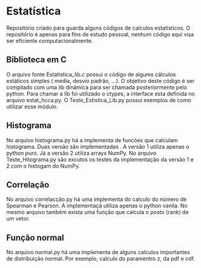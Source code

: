 # Estatística

Repositório criado para guarda alguns códigos de calculos estatisticos. O repositório é apenas para fins de estudo pessoal, nenhum código aqui visa ser
eficiente computacionalmente.

## Biblioteca em C

O arquivo fonte Estatistica_lib.c possui o código de algums cálculos estáticos simples ( media, desvio padrão, ...). O objetivo deste código é ser compilado com uma lib dinâmica para ser chamada posteriormente pelo python. Para chamar a lib foi utilizado o ctypes, a interface esta definida no arquivo estat_hcca.py.
O Teste_Estistica_Lib.py possui exemplos de como utilizar esse módulo.

## Histograma

No arquivo histograma.py há a implementa de funcões que calculam histograma. Duas versão são implementadas
. A versão 1 utiliza apenas o python puro. Já a versão 2 utiliza arrays NumPy. No arquivo Teste_Hitograma.py
são excutos os testes da implementação da versão 1 e 2 com o histogam do NumPy.

## Correlação

No arquivo correlacção.py há uma implementa do calculo do número de Spearman e Pearson. A implementaçã utiliza apenas o python vanila. No mesmo 
arquivo também exista uma função que calcula o posto (rank) de um vetor.

## Função normal

No arquivo normal.py há uma implementa de alguns calculos importantes de distribuição normal. Por exemplo, calculo do paramentro z, da pdf e cdf. 
